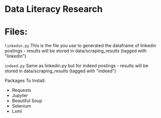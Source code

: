 # Data Literacy Research

# Files:

```linkedin.py``` This is the file you use to generated the dataframe of linkedin postings - results will be stored in data/scraping_results (tagged with "linkedin")

```indeed.py``` Same as linkedin.py but for indeed postings - results will be stored in data/scraping_results (tagged with "indeed")


Packages To Install:
* Requests
* Jupyter
* Beautiful Soup
* Selenium
* Lxml
